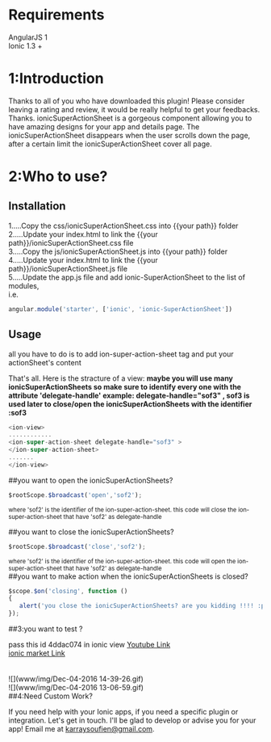 # Requirements

AngularJS 1 <br>
Ionic 1.3 + <br>

# 1:Introduction

Thanks to all of you who have downloaded this plugin! Please consider leaving a rating and review, it would be really helpful to get your feedbacks. Thanks.
ionicSuperActionSheet is a gorgeous component allowing you to have amazing designs for your app and details page.
 The ionicSuperActionSheet  disappears when the user scrolls down the page, after a certain limit  the ionicSuperActionSheet  cover all page.	
 
# 2:Who to use?
## Installation
	
1.....Copy the css/ionicSuperActionSheet.css into  {{your path}} folder <br>
2.....Update your index.html to link the {{your path}}/ionicSuperActionSheet.css file<br>
3.....Copy the js/ionicSuperActionSheet.js into  {{your path}} folder<br>
4.....Update your index.html to link the {{your path}}/ionicSuperActionSheet.js file<br>
5.....Update the app.js file and add ionic-SuperActionSheet to the list of modules,<br>
i.e. <br>
```js
angular.module('starter', ['ionic', 'ionic-SuperActionSheet'])
```
## Usage
	
all you have to do is to add ion-super-action-sheet tag and put your actionSheet's content

That's all. Here is the stracture of a view:
<strong>maybe you will use many ionicSuperActionSheets so make sure to identify every one with the attribute 'delegate-handle' example: delegate-handle="sof3" , sof3 is used later to close/open the  ionicSuperActionSheets with the identifier :sof3 
</strong>

```js
<ion-view>
............  
<ion-super-action-sheet delegate-handle="sof3" >
</ion-super-action-sheet>
.......
</ion-view>
```

##you want to open the ionicSuperActionSheets?
 ```js
$rootScope.$broadcast('open','sof2');
```

 <small> where 'sof2' is the identifier of the ion-super-action-sheet. this code will close the ion-super-action-sheet that have 'sof2' as delegate-handle </small><br>
 
##you want to close the ionicSuperActionSheets?

```js
$rootScope.$broadcast('close','sof2');
```
 <small> where 'sof2' is the identifier of the ion-super-action-sheet. this code will open the ion-super-action-sheet that have 'sof2' as delegate-handle </small><br>
##you want to make action when the  ionicSuperActionSheets is closed?
```js
$scope.$on('closing', function () 
{
   alert('you close the ionicSuperActionSheets? are you kidding !!!! :p');
});
```	

##3:you want to test ?

pass this id 4ddac074 in ionic view
[Youtube Link](https://www.youtube.com/watch?v=112rx7ZUm6o)<br>
[ionic market Link](https://market.ionic.io/plugins/ionicactionsheet2)<br><br><br>
![](www/img/Dec-04-2016 14-39-26.gif)<br>
![](www/img/Dec-04-2016 13-06-59.gif)<br>
##4:Need Custom Work? 

If you need help with your Ionic apps, if you need a specific plugin or integration. Let's get in touch. I'll be glad to develop or advise you for your app! Email me at karraysoufien@gmail.com.
	



